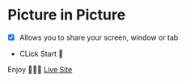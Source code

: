 # Picture in Picture

- [x] Allows you to share your screen, window or tab
- CLick Start 🚀

Enjoy 🧑🏾‍💻
[Live Site](https://yuskhosmith.github.io/picture-in-picture/)
